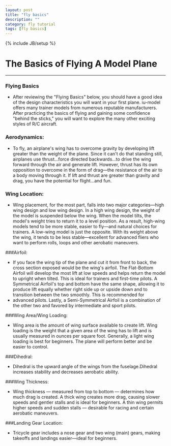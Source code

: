 ```yaml
---
layout: post
title: "fly basics"
description: ""
category: fly tutorial
tags: [fly basics]
---
```

{% include JB/setup %}
# The Basics of Flying A Model Plane
---

### Flying Basics

* After reviewing the "Flying Basics" below, you should have a good idea of the design characteristics you will want in your first plane. iu-model offers many trainer models from numerous reputable manufacturers. After practicing the basics of flying and gaining some confidence "behind the sticks," you will want to explore the many other exciting styles of R/C aircraft.

### Aerodynamics:

* To fly, an airplane's wing has to overcome gravity by developing lift greater than the weight of the plane. Since it can't do that standing still, airplanes use thrust...force directed backwards...to drive the wing forward through the air and generate lift. However, thrust has its own opposition to overcome in the form of drag—the resistance of the air to a body moving through it. If lift and thrust are greater than gravity and drag, you have the potential for flight...and fun.

### Wing Location:

* Wing placement, for the most part, falls into two major categories—high wing design and low wing design. In a high wing design, the weight of the model is suspended below the wing. When the model tilts, the model's weight tries to return it to a level position. As a result, high-wing models tend to be more stable, easier to fly—and natural choices for trainers. A low-wing model is just the opposite. With its weight above the wing, it tends to be less stable—excellent for advanced fliers
who want to perform rolls, loops and other aerobatic maneuvers.

###Airfoil:

* If you face the wing tip of the plane and cut it from front to back, the cross section exposed would be the wing's airfoil. The Flat-Bottom Airfoil will develop the most lift at low speeds and helps return the model to upright when tilted. This is ideal for trainers and first-time pilots. A Symmetrical Airfoil's top and bottom have the same shape, allowing it to produce lift equally whether right side up or upside down and to transition between the two smoothly. This is recommended for
* advanced pilots. Lastly, a Semi-Symmetrical Airfoil is a combination of the other two and favored by intermediate and sport pilots.

###Wing Area/Wing Loading:

* Wing area is the amount of wing surface available to create lift. Wing loading is the weight that a given area of the wing has to lift and is usually measured in ounces per square foot. Generally, a light wing loading is best for beginners. The plane will perform better and be easier to control.

###Dihedral:
* Dihedral is the upward angle of the wings from the fuselage.Dihedral increases stability and decreases aerobatic ability.

###Wing Thickness:

* Wing thickness — measured from top to bottom — determines how much drag is created. A thick wing creates more drag, causing slower speeds and gentler stalls and is ideal for beginners. A thin wing permits higher speeds and sudden stalls — desirable for racing and certain aerobatic maneuvers.

###Landing Gear Location:

* Tricycle gear includes a nose gear and two wing (main) gears, making takeoffs and landings easier—ideal for beginners.




 



